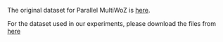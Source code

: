 The original dataset for Parallel MultiWoZ is [here](https://github.com/thu-coai/ConvLab-2/tree/master/data).

For the dataset used in our experiments, please download the files from [here](https://uoe-my.sharepoint.com/:f:/g/personal/s1948463_ed_ac_uk/EmEjxwNpP7lEo-dVZKGIp6sB-f2U0zyZ7-9b5bXA1Z3Kag?e=HFwlYg)


